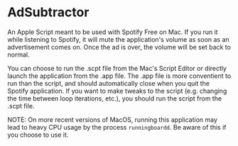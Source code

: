 # AdSubtractor
An Apple Script meant to be used with Spotify Free on Mac. If you run it while listening to Spotify, it will mute the application's volume as soon as an advertisement comes on. Once the ad is over, the volume will be set back to normal. 

You can choose to run the .scpt file from the Mac's Script Editor or directly launch the application from the .app file. The .app file is more conventient to run than the script, and should automatically close when you quit the Spotify application. If you want to make tweaks to the script (e.g. changing the time between loop iterations, etc.), you should run the script from the .scpt file. 

NOTE: On more recent versions of MacOS, running this application may lead to heavy CPU usage by the process `runningboardd`. Be aware of this if you choose to use it.
